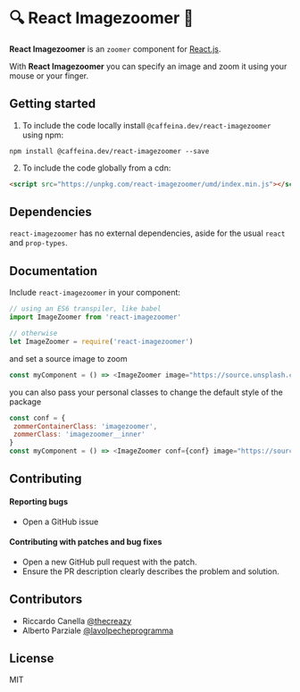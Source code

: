 🔍 React Imagezoomer 🔎
===


**React Imagezoomer** is an `zoomer` component for [React.js](https://facebook.github.io/react/).

With **React Imagezoomer** you can specify an image and zoom it using your mouse or your finger.

Getting started
---

1. To include the code locally install `@caffeina.dev/react-imagezoomer` using npm:

  ```
  npm install @caffeina.dev/react-imagezoomer --save
  ```

2. To include the code globally from a cdn:
  ```html
  <script src="https://unpkg.com/react-imagezoomer/umd/index.min.js"></script>
  ```

Dependencies
---
`react-imagezoomer` has no external dependencies, aside for the usual `react` and `prop-types`.


Documentation
---
Include `react-imagezoomer` in your component:

```js
// using an ES6 transpiler, like babel
import ImageZoomer from 'react-imagezoomer'

// otherwise
let ImageZoomer = require('react-imagezoomer')
```

and set a source image to zoom

```js
const myComponent = () => <ImageZoomer image="https://source.unsplash.com/random">
```

you can also pass your personal classes to change the default style of the package

```js
const conf = {
 zommerContainerClass: 'imagezoomer',
 zommerClass: 'imagezoomer__inner'
}
const myComponent = () => <ImageZoomer conf={conf} image="https://source.unsplash.com/random">
```


Contributing
---

#### **Reporting bugs**

* Open a GitHub issue 

#### **Contributing with patches and bug fixes**

* Open a new GitHub pull request with the patch.
* Ensure the PR description clearly describes the problem and solution.


Contributors
---

- Riccardo Canella [@thecreazy](https://github.com/thecreazy)
- Alberto Parziale [@lavolpecheprogramma](https://github.com/lavolpecheprogramma)


License
---

MIT